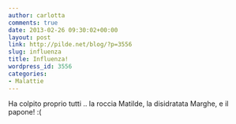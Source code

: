 ```yaml
---
author: carlotta
comments: true
date: 2013-02-26 09:30:02+00:00
layout: post
link: http://pilde.net/blog/?p=3556
slug: influenza
title: Influenza!
wordpress_id: 3556
categories:
- Malattie
---
```


Ha colpito proprio tutti .. la roccia Matilde, la disidratata Marghe, e il papone! :(
